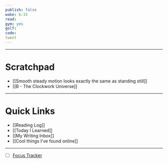 ```yaml
---
publish: false
wake: 6:15
read:
gym: yes
golf:
code:
tweet
---
```

***
# Scratchpad
- [[Smooth steady motion looks exactly the same as standing still]]
- [[B - The Clockwork Universe]]



---
# Quick Links
- [[Reading Log]]
- [[Today I Learned]]
- [[My Writing Inbox]]
- [[Cool things I've found online]]

***
- [ ] [Focus Tracker](https://docs.google.com/spreadsheets/d/18ZL9CSRxE2z7pTKcaPGe3749GMO9Ov2UjVsRMQqShBk/edit#gid=696776801)